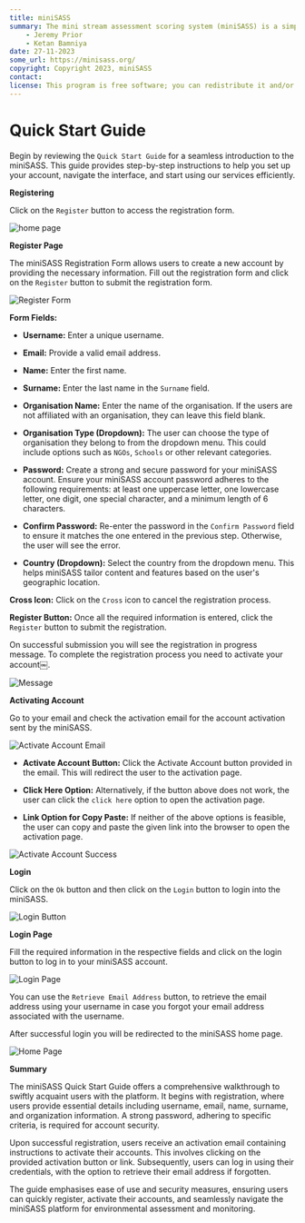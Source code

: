 ```yaml
---
title: miniSASS
summary: The mini stream assessment scoring system (miniSASS) is a simple and accessible citizen science tool for monitoring the water quality and health of stream and river systems. You collect a sample of aquatic macroinvertebrates (small, but large enough to see animals with no internal skeletons) from a site in a stream or river. The community of these aquatic macroinvertebrates present then tells you about the water quality and health of the stream or river based on the concept that different groups of aquatic macroinvertebrates have different tolerances and sensitivities to disturbance and pollution.
    - Jeremy Prior
    - Ketan Bamniya
date: 27-11-2023
some_url: https://minisass.org/
copyright: Copyright 2023, miniSASS
contact:
license: This program is free software; you can redistribute it and/or modify it under the terms of the GNU Affero General Public License as published by the Free Software Foundation; either version 3 of the License, or (at your option) any later version.
---
```


# Quick Start Guide

Begin by reviewing the `Quick Start Guide` for a seamless introduction to the miniSASS. This guide provides step-by-step instructions to help you set up your account, navigate the interface, and start using our services efficiently.

**Registering**

Click on the `Register` button to access the registration form.

![home page](./img/quick-start-1.png)

**Register Page**

The miniSASS Registration Form allows users to create a new account by providing the necessary information. Fill out the registration form and click on the `Register` button to submit the registration form.

![Register Form](./img/quick-start-2.png)

**Form Fields:**

- **Username:** Enter a unique username.

- **Email:** Provide a valid email address.

- **Name:** Enter the first name.

- **Surname:** Enter the last name in the `Surname` field.

- **Organisation Name:** Enter the name of the organisation. If the users are not affiliated with an organisation, they can leave this field blank.

- **Organisation Type (Dropdown):** The user can choose the type of organisation they belong to from the dropdown menu. This could include options such as `NGOs`, `Schools` or other relevant categories.

- **Password:** Create a strong and secure password for your miniSASS account. Ensure your miniSASS account password adheres to the following requirements: at least one uppercase letter, one lowercase letter, one digit, one special character, and a minimum length of 6 characters.

- **Confirm Password:** Re-enter the password in the `Confirm Password` field to ensure it matches the one entered in the previous step. Otherwise, the user will see the error.

- **Country (Dropdown):** Select the country from the dropdown menu. This helps miniSASS tailor content and features based on the user's geographic location.

**Cross Icon:** Click on the `Cross` icon to cancel the registration process.

**Register Button:** Once all the required information is entered, click the `Register` button to submit the registration.

On successful submission you will see the registration in progress message. To complete the registration process you need to activate your account￼.

![Message](./img/quick-start-3.png)

**Activating Account**

Go to your email and check the activation email for the account activation sent by the miniSASS.

![Activate Account Email](./img/quick-start-4.png)

- **Activate Account Button:** Click the Activate Account button provided in the email. This will redirect the user to the activation page.

- **Click Here Option:** Alternatively, if the button above does not work, the user can click the `click here` option to open the activation page.

- **Link Option for Copy Paste:** If neither of the above options is feasible, the user can copy and paste the given link into the browser to open the activation page.
    
![Activate Account Success](./img/quick-start-5.png)

**Login**

Click on the `Ok` button and then click on the `Login` button to login into the miniSASS.

![Login Button](./img/quick-start-6.png)

**Login Page**

Fill the required information in the respective fields and click on the login button to log in to your miniSASS account.

![Login Page](./img/quick-start-7.png)

You can use the `Retrieve Email Address` button, to retrieve the email address using your username in case you forgot your email address associated with the username.

After successful login you will be redirected to the miniSASS home page.

![Home Page](./img/quick-start-8.png)

**Summary**

The miniSASS Quick Start Guide offers a comprehensive walkthrough to swiftly acquaint users with the platform. It begins with registration, where users provide essential details including username, email, name, surname, and organization information. A strong password, adhering to specific criteria, is required for account security.

Upon successful registration, users receive an activation email containing instructions to activate their accounts. This involves clicking on the provided activation button or link. Subsequently, users can log in using their credentials, with the option to retrieve their email address if forgotten.

The guide emphasises ease of use and security measures, ensuring users can quickly register, activate their accounts, and seamlessly navigate the miniSASS platform for environmental assessment and monitoring.
